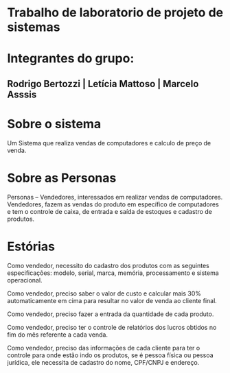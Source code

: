 # Trabalho de laboratorio de projeto de sistemas
# Integrantes do grupo:
## Rodrigo Bertozzi | Letícia Mattoso | Marcelo Asssis
# Sobre o sistema
Um Sistema que realiza vendas de computadores e calculo de preço de venda.

# Sobre as Personas
 Personas – Vendedores, interessados em realizar vendas de computadores.
 Vendedores, fazem as vendas do produto em específico de computadores e tem o
 controle de caixa, de entrada e saída de estoques e cadastro de produtos.

# Estórias
 Como vendedor, necessito do cadastro dos produtos com as seguintes especificações: modelo,
 serial, marca, memória, processamento e sistema operacional.
 
 Como vendedor, preciso saber o valor de custo e calcular mais 30% automaticamente em cima para
 resultar no valor de venda ao cliente final.
 
 Como vendedor, preciso fazer a entrada da quantidade de cada produto.
 
 Como vendedor, preciso ter o controle de relatórios dos lucros obtidos no fim do mês referente a
 cada venda.
 
 Como vendedor, preciso das informações de cada cliente para ter o controle para onde estão indo os produtos, se é pessoa física ou pessoa jurídica, ele necessita  de cadastro do nome, CPF/CNPJ e endereço.
